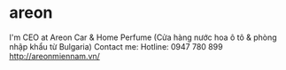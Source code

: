 # areon
I'm CEO at Areon Car &amp; Home Perfume (Cửa hàng nước hoa ô tô & phòng nhập khẩu từ Bulgaria)
Contact me:
Hotline: 0947 780 899
http://areonmiennam.vn/
